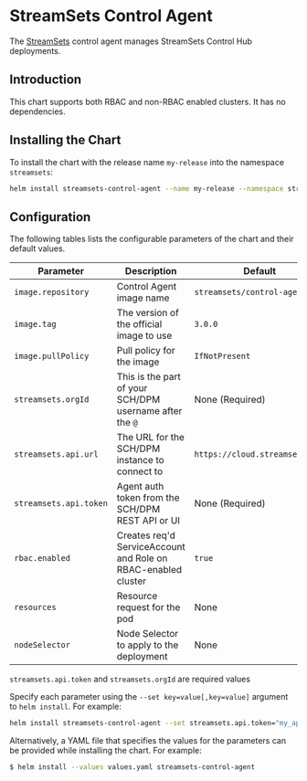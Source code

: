 # StreamSets Control Agent
The [StreamSets](https://streamsets.com) control agent manages StreamSets Control Hub deployments.

## Introduction
This chart supports both RBAC and non-RBAC enabled clusters. It has no dependencies.

## Installing the Chart

To install the chart with the release name `my-release` into the namespace `streamsets`:

```bash
helm install streamsets-control-agent --name my-release --namespace streamsets
```

## Configuration

The following tables lists the configurable parameters of the chart and their default values.

| Parameter                       | Description                                                          | Default                                   |
| ------------------------------- | -------------------------------------------------------------------- | ----------------------------------------- |
| `image.repository`              | Control Agent image name                                             | `streamsets/control-agent`                |
| `image.tag`                     | The version of the official image to use                             | `3.0.0`                                   |
| `image.pullPolicy`              | Pull policy for the image                                            | `IfNotPresent`                            |
| `streamsets.orgId`              | This is the part of your SCH/DPM username after the `@`              | None       (Required)                     |
| `streamsets.api.url`            | The URL for the SCH/DPM instance to connect to                       | `https://cloud.streamsets.com`            |
| `streamsets.api.token`          | Agent auth token from the SCH/DPM REST API or UI                     | None (Required)                           |
| `rbac.enabled`                  | Creates req'd ServiceAccount and Role on RBAC-enabled cluster        | `true`                                    |
| `resources`                     | Resource request for the pod                                         | None                                      |
| `nodeSelector`                  | Node Selector to apply to the deployment                             | None                                      |


`streamsets.api.token` and `streamsets.orgId` are required values

Specify each parameter using the `--set key=value[,key=value]` argument to `helm install`. For example:
```bash
helm install streamsets-control-agent --set streamsets.api.token="my_api_token" --set streamsets.orgId="my_org"
```

Alternatively, a YAML file that specifies the values for the parameters can be provided while
installing the chart. For example:

```bash
$ helm install --values values.yaml streamsets-control-agent
```
